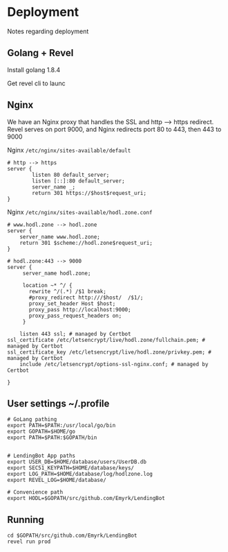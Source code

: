 # Deployment

Notes regarding deployment

## Golang + Revel

Install golang 1.8.4

Get revel cli to launc

## Nginx

We have an Nginx proxy that handles the SSL and http --> https redirect. Revel serves on port 9000, and Nginx redirects port 80 to 443, then 443 to 9000


Nginx `/etc/nginx/sites-available/default`

```
# http --> https
server {
        listen 80 default_server;
        listen [::]:80 default_server;
        server_name _;
        return 301 https://$host$request_uri;
}
```


Nginx `/etc/nginx/sites-available/hodl.zone.conf`

```
# www.hodl.zone --> hodl.zone
server {
    server_name www.hodl.zone;
    return 301 $scheme://hodl.zone$request_uri;
}

# hodl.zone:443 --> 9000
server {
     server_name hodl.zone;

     location ~* ^/ {
       rewrite ^/(.*) /$1 break;
       #proxy_redirect http:///$host/  /$1/;
       proxy_set_header Host $host;
       proxy_pass http://localhost:9000;
       proxy_pass_request_headers on;
     }

    listen 443 ssl; # managed by Certbot
ssl_certificate /etc/letsencrypt/live/hodl.zone/fullchain.pem; # managed by Certbot
ssl_certificate_key /etc/letsencrypt/live/hodl.zone/privkey.pem; # managed by Certbot
    include /etc/letsencrypt/options-ssl-nginx.conf; # managed by Certbot

}
```


## User settings ~/.profile

```
# GoLang pathing
export PATH=$PATH:/usr/local/go/bin
export GOPATH=$HOME/go
export PATH=$PATH:$GOPATH/bin


# LendingBot App paths
export USER_DB=$HOME/database/users/UserDB.db
export SEC51_KEYPATH=$HOME/database/keys/
export LOG_PATH=$HOME/database/log/hodlzone.log
export REVEL_LOG=$HOME/database/

# Convenience path
export HODL=$GOPATH/src/github.com/Emyrk/LendingBot                                                          
```

## Running


```
cd $GOPATH/src/github.com/Emyrk/LendingBot
revel run prod
```
